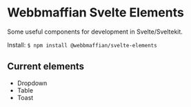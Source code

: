 # Webbmaffian Svelte Elements

Some useful components for development in Svelte/Sveltekit.

Install:
`$ npm install @webbmaffian/svelte-elements`

## Current elements
- Dropdown
- Table
- Toast